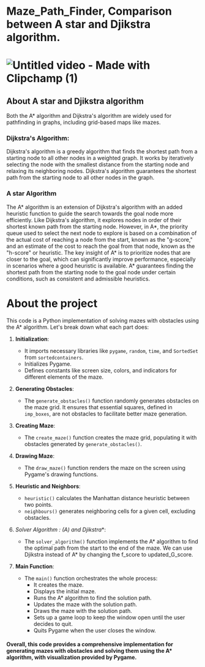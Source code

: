 # Maze_Path_Finder, Comparison between A star and Djikstra algorithm.
# ![Untitled video - Made with Clipchamp (1)](https://github.com/1HashCode/Maze_pathFinder/assets/154821339/36855ad4-de68-4af6-8beb-11a7b2180450)

## About A star and Djikstra algorithm
Both the A* algorithm and Dijkstra's algorithm are widely used for pathfinding in graphs, including grid-based maps like mazes.

### Dijkstra's Algorithm:

Dijkstra's algorithm is a greedy algorithm that finds the shortest path from a starting node to all other nodes in a weighted graph.
It works by iteratively selecting the node with the smallest distance from the starting node and relaxing its neighboring nodes.
Dijkstra's algorithm guarantees the shortest path from the starting node to all other nodes in the graph.

### A star Algorithm

The A* algorithm is an extension of Dijkstra's algorithm with an added heuristic function to guide the search towards the goal node more efficiently.
Like Dijkstra's algorithm, it explores nodes in order of their shortest known path from the starting node.
However, in A*, the priority queue used to select the next node to explore is based on a combination of the actual cost of reaching a node from the start, known as the "g-score," and an estimate of the cost to reach the goal from that node, known as the "h-score" or heuristic.
The key insight of A* is to prioritize nodes that are closer to the goal, which can significantly improve performance, especially in scenarios where a good heuristic is available.
A* guarantees finding the shortest path from the starting node to the goal node under certain conditions, such as consistent and admissible heuristics.

# About the project

This code is a Python implementation of solving mazes with obstacles using the A* algorithm. Let's break down what each part does:

1. **Initialization**: 
    - It imports necessary libraries like `pygame`, `random`, `time`, and `SortedSet` from `sortedcontainers`.
    - Initializes Pygame.
    - Defines constants like screen size, colors, and indicators for different elements of the maze.

2. **Generating Obstacles**: 
    - The `generate_obstacles()` function randomly generates obstacles on the maze grid. It ensures that essential squares, defined in `imp_boxes`, are not obstacles to facilitate better maze generation.

3. **Creating Maze**: 
    - The `create_maze()` function creates the maze grid, populating it with obstacles generated by `generate_obstacles()`.

4. **Drawing Maze**: 
    - The `draw_maze()` function renders the maze on the screen using Pygame's drawing functions.

5. **Heuristic and Neighbors**: 
    - `heuristic()` calculates the Manhattan distance heuristic between two points.
    - `neighbours()` generates neighboring cells for a given cell, excluding obstacles.

6. **Solver Algorithm : (A*) and Djikstra**: 
    - The `solver_algorithm()` function implements the A* algorithm to find the optimal path from the start to the end of the maze. We can use Djikstra instead of A* by changing the f_score to updated_G_score.

7. **Main Function**: 
    - The `main()` function orchestrates the whole process:
        - It creates the maze.
        - Displays the initial maze.
        - Runs the A* algorithm to find the solution path.
        - Updates the maze with the solution path.
        - Draws the maze with the solution path.
        - Sets up a game loop to keep the window open until the user decides to quit.
        - Quits Pygame when the user closes the window.

#### Overall, this code provides a comprehensive implementation for generating mazes with obstacles and solving them using the A* algorithm, with visualization provided by Pygame.
